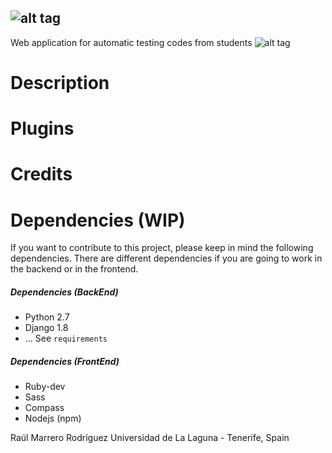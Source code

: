 ![alt tag](https://raw.githubusercontent.com/Rulox/codefett/develop/codefett/assets/images/logo_small.png)
-------
Web application for automatic testing codes from students
![alt tag](http://upload.wikimedia.org/wikipedia/commons/thumb/0/06/AGPLv3_Logo.svg/200px-AGPLv3_Logo.svg.png)
# Description
# Plugins
# Credits

# Dependencies (WIP)
If you want to contribute to this project, please keep in mind the following dependencies. There
are different dependencies if you are going to work in the backend or in the frontend.
##### Dependencies (BackEnd)
* Python 2.7
* Django 1.8
* ... See `requirements`

##### Dependencies (FrontEnd)
* Ruby-dev
* Sass
* Compass
* Nodejs (npm)

Raúl Marrero Rodríguez
Universidad de La Laguna - Tenerife, Spain
